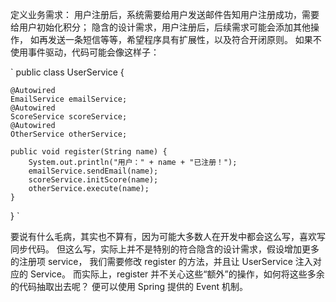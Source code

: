 定义业务需求：
用户注册后，系统需要给用户发送邮件告知用户注册成功，需要给用户初始化积分；
隐含的设计需求，用户注册后，后续需求可能会添加其他操作，
如再发送一条短信等等，希望程序具有扩展性，以及符合开闭原则。
如果不使用事件驱动，代码可能会像这样子：  

`
public class UserService {
  
    @Autowired
    EmailService emailService;
    @Autowired
    ScoreService scoreService;
    @Autowired
    OtherService otherService;

    public void register(String name) {
        System.out.println("用户：" + name + "已注册！");
        emailService.sendEmail(name);
        scoreService.initScore(name);
        otherService.execute(name);
    }
}
`

要说有什么毛病，其实也不算有，因为可能大多数人在开发中都会这么写，喜欢写同步代码。
但这么写，实际上并不是特别的符合隐含的设计需求，假设增加更多的注册项 service，
我们需要修改 register 的方法，并且让 UserService 注入对应的 Service。
而实际上，register 并不关心这些“额外”的操作，如何将这些多余的代码抽取出去呢？
便可以使用 Spring 提供的 Event 机制。